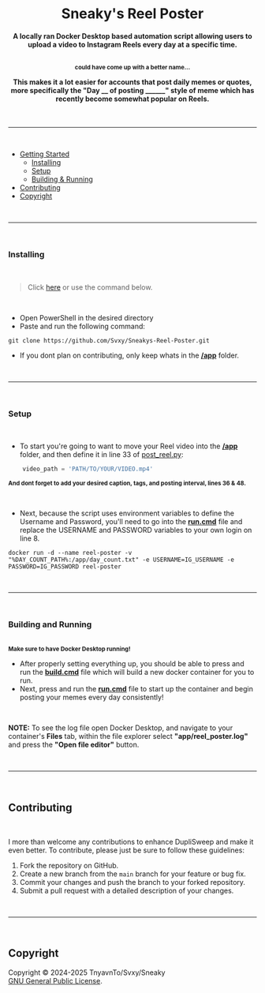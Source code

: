 <h1 align=center>Sneaky's Reel Poster</h2>

<h4 align=center>
A locally ran Docker Desktop based automation script allowing users to upload a video to Instagram Reels every day at a specific time.

<br><sup>could have come up with a better name...</sup><br>

This makes it a lot easier for accounts that post daily memes or quotes, more specifically the "Day __ of posting ______" style of meme which has recently become somewhat popular on Reels.
</h4>

<br><hr><br>

- [Getting Started]()
    - [Installing](#installing)
    - [Setup](#setup)
    - [Building & Running](#building-and-running)
- [Contributing](#contributing)
- [Copyright](#copyright)

<br><hr><br>

### Installing

<br>

> Click <a href='https://github.com/Svxy/Sneakys-Reel-Poster/archive/refs/heads/main.zip'>here</a> or use the command below.

<br>

- Open PowerShell in the desired directory
- Paste and run the following command:
```shell
git clone https://github.com/Svxy/Sneakys-Reel-Poster.git
```
- If you dont plan on contributing, only keep whats in the <b><a href='https://github.com/Svxy/Sneakys-Reel-Poster/app'>/app</a></b> folder.

<br><hr><br>

### Setup

<br>

- To start you're going to want to move your Reel video into the <b><a href='https://github.com/Svxy/Sneakys-Reel-Poster/app'>/app</a></b> folder, and then define it in line 33 of <a href='app/post_reel.py'>post_reel.py</a>:<br>
```python
    video_path = 'PATH/TO/YOUR/VIDEO.mp4'
```
<sup><b>And dont forget to add your desired caption, tags, and posting interval, lines 36 & 48.</b></sup>

<br>

- Next, because the script uses environment variables to define the Username and Password, you'll need to go into the <b><a href='app/run.cmd'>run.cmd</a></b> file and replace the USERNAME and PASSWORD variables to your own login on line 8.
```shell
docker run -d --name reel-poster -v "%DAY_COUNT_PATH%:/app/day_count.txt" -e USERNAME=IG_USERNAME -e PASSWORD=IG_PASSWORD reel-poster
```

<br><hr><br>

### Building and Running

<br>
<b><sup>Make sure to have Docker Desktop running!</sup></b>
<br>

- After properly setting everything up, you should be able to press and run the <b><a href='app/build.cmd'>build.cmd</a></b> file which will build a new docker container for you to run.
- Next, press and run the <b><a href='app/build.cmd'>run.cmd</a></b> file to start up the container and begin posting your memes every day consistently!

<br>

<b>NOTE:</b> To see the log file open Docker Desktop, and navigate to your container's <b>Files</b> tab, within the file explorer select <b>"app/reel_poster.log"</b> and press the <b>"Open file editor"</b> button.

<br><hr><br>

## Contributing

<br>

I more than welcome any contributions to enhance DupliSweep and make it even better. To contribute, please just be sure to follow these guidelines:

1. Fork the repository on GitHub.
2. Create a new branch from the `main` branch for your feature or bug fix.
3. Commit your changes and push the branch to your forked repository.
4. Submit a pull request with a detailed description of your changes.

<br><hr><br>

## Copyright

Copyright © 2024-2025 TnyavnTo/Svxy/Sneaky<br>[GNU General Public License](LICENSE).

<br>